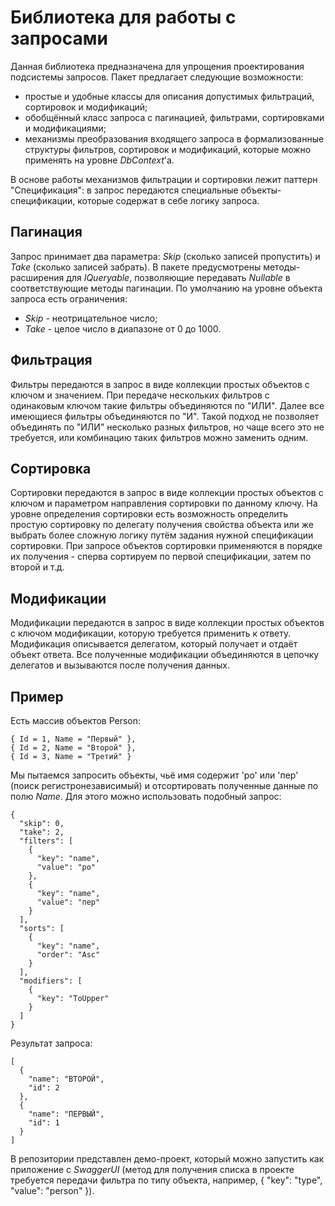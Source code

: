 # Библиотека для работы с запросами

  Данная библиотека предназначена для упрощения проектирования подсистемы запросов.
Пакет предлагает следующие возможности:
- простые и удобные классы для описания допустимых фильтраций, сортировок и модификаций;
- обобщённый класс запроса с пагинацией, фильтрами, сортировками и модификациями;
- механизмы преобразования входящего запроса в формализованные структуры фильтров, сортировок и модификаций, которые можно применять на уровне _DbContext_'а.

В основе работы механизмов фильтрации и сортировки лежит паттерн "Спецификация": в запрос передаются специальные объекты-спецификации, которые содержат в себе логику запроса.

## Пагинация
  Запрос принимает два параметра: _Skip_ (сколько записей пропустить) и _Take_ (сколько записей забрать). В пакете предусмотрены методы-расширения для _IQueryable_, позволяющие передавать _Nullable<int>_ в соответствующие методы пагинации.
  По умолчанию на уровне объекта запроса есть ограничения:
  - _Skip_ - неотрицательное число;
  - _Take_ - целое число в диапазоне от 0 до 1000.

## Фильтрация
  Фильтры передаются в запрос в виде коллекции простых объектов с ключом и значением.
При передаче нескольких фильтров с одинаковым ключом такие фильтры объединяются по "ИЛИ". Далее все имеющиеся фильтры объединяются по "И". Такой подход не позволяет объединять по "ИЛИ" несколько разных фильтров, но чаще всего это не требуется, или комбинацию таких фильтров можно заменить одним.

## Сортировка
  Сортировки передаются в запрос в виде коллекции простых объектов с ключом и параметром направления сортировки по данному ключу.
  На уровне определения сортировки есть возможность определить простую сортировку по делегату получения свойства объекта или же выбрать более сложную логику путём задания нужной спецификации сортировки.
  При запросе объектов сортировки применяются в порядке их получения - сперва сортируем по первой спецификации, затем по второй и т.д.

## Модификации
  Модификации передаются в запрос в виде коллекции простых объектов с ключом модификации, которую требуется применить к ответу.
  Модификация описывается делегатом, который получает и отдаёт объект ответа. Все полученные модификации объединяются в цепочку делегатов и вызываются после получения данных.

## Пример
Есть массив объектов Person:
```
{ Id = 1, Name = "Первый" },
{ Id = 2, Name = "Второй" },
{ Id = 3, Name = "Третий" }
```

Мы пытаемся запросить объекты, чьё имя содержит 'ро' или 'пер' (поиск регистронезависимый) и отсортировать полученные данные по полю _Name_.
Для этого можно использовать подобный запрос:
```
{
  "skip": 0,
  "take": 2,
  "filters": [
    {
      "key": "name",
      "value": "ро"
    },
    {
      "key": "name",
      "value": "пер"
    }
  ],
  "sorts": [
    {
      "key": "name",
      "order": "Asc"
    }
  ],
  "modifiers": [
    {
      "key": "ToUpper"
    }
  ]
}
```

Результат запроса:
```
[
  {
    "name": "ВТОРОЙ",
    "id": 2
  },
  {
    "name": "ПЕРВЫЙ",
    "id": 1
  }
]
```

В репозитории представлен демо-проект, который можно запустить как приложение с _SwaggerUI_ (метод для получения списка в проекте требуется передачи фильтра по типу объекта, например, { "key": "type", "value": "person" }).
